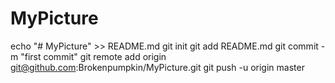# MyPicture
echo "# MyPicture" >> README.md
git init
git add README.md
git commit -m "first commit"
git remote add origin git@github.com:Brokenpumpkin/MyPicture.git
git push -u origin master
